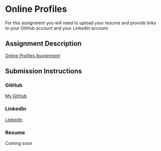 # Online Profiles

For this assignment you will need to upload your resume and provide links to your GitHub account and your LinkedIn account.

## Assignment Description

[Online Profiles Assignment](https://education.launchcode.org/liftoff/modules/assignments/online-profiles)

## Submission Instructions

### GitHub

[My GitHub](https://github.com/sniemeyer1?tab=repositories)

### LinkedIn

[LinkedIn](https://www.linkedin.com/in/savannah-niemeyer-20579874/)

### Resume

Coming soon
